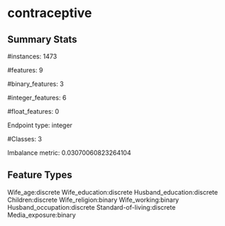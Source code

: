 # contraceptive

## Summary Stats

#instances: 1473

#features: 9

  #binary_features: 3

  #integer_features: 6

  #float_features: 0

Endpoint type: integer

#Classes: 3

Imbalance metric: 0.03070060823264104

## Feature Types

 Wife_age:discrete
Wife_education:discrete
Husband_education:discrete
Children:discrete
Wife_religion:binary
Wife_working:binary
Husband_occupation:discrete
Standard-of-living:discrete
Media_exposure:binary

